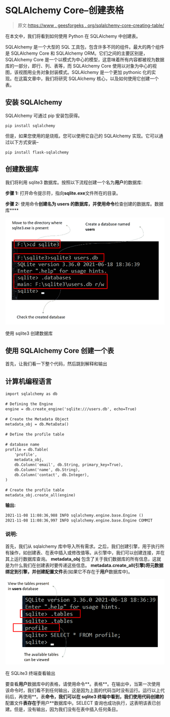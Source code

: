 # SQLAlchemy Core–创建表格

> 原文:[https://www . geesforgeks . org/sqlalchemy-core-creating-table/](https://www.geeksforgeeks.org/sqlalchemy-core-creating-table/)

在本文中，我们将看到如何使用 Python 在 SQLAlchemy 中创建表。

SQLAlchemy 是一个大型的 SQL 工具包，包含许多不同的组件。最大的两个组件是 SQLAlchemy Core 和 SQLAlchemy ORM。它们之间的主要区别是，SQLAlchemy Core 是一个以模式为中心的模型，这意味着所有内容都被视为数据库的一部分，即行、列、表等，而 SQLAlchemy Core 使用以对象为中心的视图，该视图用业务对象封装模式。SQLAlchemy 是一个更加 pythonic 化的实现。在这篇文章中，我们将研究 SQLAlchemy 核心，以及如何使用它创建一个表。

## 安装 SQLAlchemy

SQLAlchemy 可通过 pip 安装包获得。

```
pip install sqlalchemy
```

但是，如果您使用的是烧瓶，您可以使用它自己的 SQLAlchemy 实现。它可以通过以下方式安装–

```
pip install flask-sqlalchemy
```

## 创建数据库

我们将利用 sqlite3 数据库。按照以下流程创建一个名为**用户**的数据库:

**步骤 1:** 打开命令提示符，指向**sqlite.exe**文件所在的目录。

**步骤 2:** 使用命令**创建名为 users 的数据库，并使用命令**检查创建的数据库。数据库****

![](img/89b9ae46d6f3d955a0678e5792a5f76c.png)

使用 sqlite3 创建数据库

## 使用 SQLAlchemy Core 创建一个表

首先，让我们看一下整个代码，然后跳到解释和输出

## 计算机编程语言

```
import sqlalchemy as db

# Defining the Engine
engine = db.create_engine('sqlite:///users.db', echo=True)

# Create the Metadata Object
metadata_obj = db.MetaData()

# Define the profile table

# database name
profile = db.Table(
    'profile',                                        
    metadata_obj,                                    
    db.Column('email', db.String, primary_key=True),  
    db.Column('name', db.String),                    
    db.Column('contact', db.Integer),                
)

# Create the profile table
metadata_obj.create_all(engine)
```

**输出:**

```
2021-11-08 11:08:36,988 INFO sqlalchemy.engine.base.Engine ()
2021-11-08 11:08:36,997 INFO sqlalchemy.engine.base.Engine COMMIT
```

### **说明:**

首先，我们从 sqlalchemy 库中导入所有需求。之后，我们创建引擎，用于执行所有操作，如创建表、在表中插入或修改值等。从引擎中，我们可以创建连接，并在其上运行数据库查询。 **metadata_obj** 包含了关于我们数据库的所有信息，这就是为什么我们在创建表时要传递这些信息。 **metadata.create_all(引擎)**将元数据绑定到引擎，并创建**配置文件**表(如果它不存在于**用户**数据库中)。

![](img/755ddc9c423b5419a4d1dde15740914b.png)

在 SQLite3 终端查看输出

要查看**用户**数据库中的表格，请使用命令**。表格**。在输出中，当第一次使用该命令时，我们看不到任何输出，这是因为上面的代码当时没有运行。运行以上代码后，再使用**。表**命令，我们可以在 sqlite3 终端中看到，我们使用代码创建的**配置文件**表存在于**用户**数据库中。SELECT 查询也成功执行，这表明该表已创建。但是，没有输出，因为我们没有在表中插入任何条目。